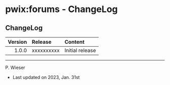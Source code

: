 # pwix:forums - ChangeLog

## ChangeLog

| Version | Release    | Content |
| ---:    | :---       | :---    |
|  1.0.0  | xxxxxxxxxx | Initial release |

---
P. Wieser
- Last updated on 2023, Jan. 31st
